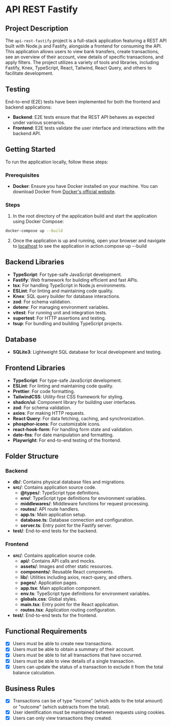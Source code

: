 # API REST Fastify

## Project Description

The `api-rest-fastify` project is a full-stack application featuring a REST API built with Node.js and Fastify, alongside a frontend for consuming the API. This application allows users to view bank transfers, create transactions, see an overview of their account, view details of specific transactions, and apply filters. The project utilizes a variety of tools and libraries, including Fastify, Knex, TypeScript, React, Tailwind, React Query, and others to facilitate development.

## Testing

End-to-end (E2E) tests have been implemented for both the frontend and backend applications:

- **Backend**: E2E tests ensure that the REST API behaves as expected under various scenarios.
- **Frontend**: E2E tests validate the user interface and interactions with the backend API.

## Getting Started

To run the application locally, follow these steps:

### Prerequisites

- **Docker**: Ensure you have Docker installed on your machine. You can download Docker from [Docker's official website](https://www.docker.com/products/docker-desktop).

### Steps
1. In the root directory of the application build and start the application using Docker Compose:
```bash
docker-compose up --build
```
2. Once the application is up and running, open your browser and navigate to [localhost](http://localhost:4173/) to see the application in action.compose up --build


## Backend Libraries

- **TypeScript**: For type-safe JavaScript development.
- **Fastify**: Web framework for building efficient and fast APIs.
- **tsx**: For handling TypeScript in Node.js environments.
- **ESLint**: For linting and maintaining code quality.
- **Knex**: SQL query builder for database interactions.
- **zod**: For schema validation.
- **dotenv**: For managing environment variables.
- **vitest**: For running unit and integration tests.
- **supertest**: For HTTP assertions and testing.
- **tsup**: For bundling and building TypeScript projects.

## Database

- **SQLite3**: Lightweight SQL database for local development and testing.

## Frontend Libraries

- **TypeScript**: For type-safe JavaScript development.
- **ESLint**: For linting and maintaining code quality.
- **Prettier**: For code formatting.
- **TailwindCSS**: Utility-first CSS framework for styling.
- **shadcn/ui**: Component library for building user interfaces.
- **zod**: For schema validation.
- **axios**: For making HTTP requests.
- **React Query**: For data fetching, caching, and synchronization.
- **phosphor-icons**: For customizable icons.
- **react-hook-form**: For handling form state and validation.
- **date-fns**: For date manipulation and formatting.
- **Playwright**: For end-to-end testing of the frontend.

## Folder Structure

### Backend

- **db/**: Contains physical database files and migrations.
- **src/**: Contains application source code.
  - **@types/**: TypeScript type definitions.
  - **env/**: TypeScript type definitions for environment variables.
  - **middlewares/**: Middleware functions for request processing.
  - **routes/**: API route handlers.
  - **app.ts**: Main application setup.
  - **database.ts**: Database connection and configuration.
  - **server.ts**: Entry point for the Fastify server.
- **test/**: End-to-end tests for the backend.

### Frontend

- **src/**: Contains application source code.
  - **api/**: Contains API calls and mocks.
  - **assets/**: Images and other static resources.
  - **components/**: Reusable React components.
  - **lib/**: Utilities including axios, react-query, and others.
  - **pages/**: Application pages.
  - **app.tsx**: Main application component.
  - **env.ts**: TypeScript type definitions for environment variables.
  - **globals.css**: Global styles.
  - **main.tsx**: Entry point for the React application.
  - **routes.tsx**: Application routing configuration.
- **test/**: End-to-end tests for the frontend.

## Functional Requirements

- [x] Users must be able to create new transactions.
- [x] Users must be able to obtain a summary of their account.
- [x] Users must be able to list all transactions that have occurred.
- [x] Users must be able to view details of a single transaction.
- [x] Users can update the status of a transaction to exclude it from the total balance calculation.

## Business Rules

- [x] Transactions can be of type "income" (which adds to the total amount) or "outcome" (which subtracts from the total).
- [x] User identification must be maintained between requests using cookies.
- [x] Users can only view transactions they created.

